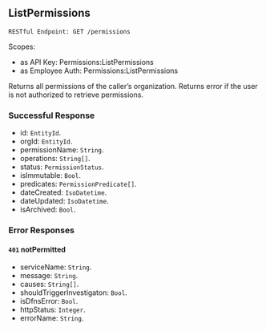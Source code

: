 
## ListPermissions
`RESTful Endpoint: GET /permissions`

Scopes:
 * as API Key: Permissions:ListPermissions
 * as Employee Auth: Permissions:ListPermissions

Returns all permissions of the caller’s organization. Returns error if the user is not authorized to retrieve permissions.


### Successful Response
* id: `EntityId`. 
* orgId: `EntityId`. 
* permissionName: `String`. 
* operations: `String[]`. 
* status: `PermissionStatus`. 
* isImmutable: `Bool`. 
* predicates: `PermissionPredicate[]`. 
* dateCreated: `IsoDatetime`. 
* dateUpdated: `IsoDatetime`. 
* isArchived: `Bool`.
### Error Responses
#### `401` **notPermitted** 

* serviceName: `String`. 
* message: `String`. 
* causes: `String[]`. 
* shouldTriggerInvestigaton: `Bool`. 
* isDfnsError: `Bool`. 
* httpStatus: `Integer`. 
* errorName: `String`.


